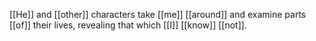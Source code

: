 [[He]] and [[other]] characters take [[me]] [[around]] and examine parts [[of]] their lives, revealing that which [[I]] [[know]] [[not]].
